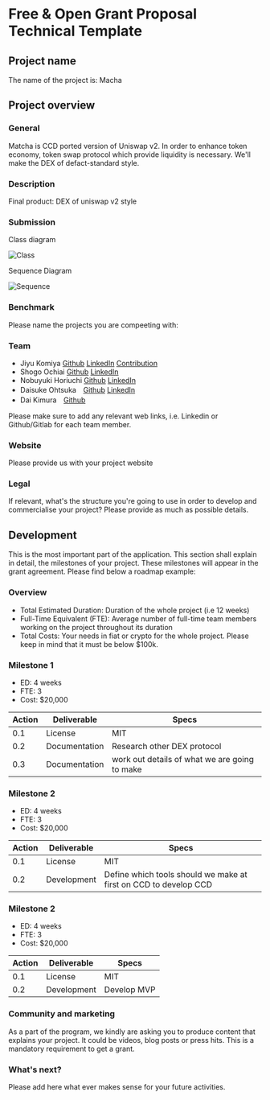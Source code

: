 # Free & Open Grant Proposal Technical Template
## Project name
The name of the project is: Macha

## Project overview
 
### General
Matcha is CCD ported version of Uniswap v2.
In order to enhance token economy, token swap protocol which provide liquidity is necessary.
We'll make the DEX of defact-standard style.

### Description 
Final product: DEX of uniswap v2 style

### Submission

Class diagram

![Class](https://user-images.githubusercontent.com/11806750/152340267-b00b3e70-a053-46ac-877d-105299354894.png)

Sequence Diagram

![Sequence](https://user-images.githubusercontent.com/11806750/152340277-f06dc824-1ac8-4fee-a5eb-4d1b62d5b473.jpg)

### Benchmark

Please name the projects you are compeeting with: 

### Team
* Jiyu Komiya [Github](https://github.com/jiyu3) [LinkedIn](https://www.linkedin.com/in/jiyu-komiya-6992a2101/) [Contribution](https://www.neweconomy.jp/posts/author/komiyajiyu)
* Shogo Ochiai [Github](https://github.com/shogochiai) [LinkedIn](https://www.linkedin.com/in/shogo-ochiai-11129237/)
* Nobuyuki Horiuchi [Github](https://github.com/xsharing) [LinkedIn](https://www.linkedin.com/in/nobuyuki-horiuchi-a3bb9b13/)
* Daisuke Ohtsuka　[Github](https://github.com/nandemotoken) [LinkedIn](https://www.linkedin.com/in/nandemotoken/)
* Dai Kimura　[Github](https://github.com/dmamira)

Please make sure to add any relevant web links, i.e. Linkedin or Github/Gitlab for each team member. 

### Website
Please provide us with your project website 

### Legal
If relevant, what's the structure you're going to use in order to develop and commercialise your project? 
Please provide as much as possible details. 

## Development 
This is the most important part of the application. This section shall explain in detail, the milestones of your project. These milestones will appear in the grant agreement. 
Please find below a roadmap example: 
### Overview
* Total Estimated Duration: Duration of the whole project (i.e 12 weeks)
* Full-Time Equivalent (FTE): Average number of full-time team members working on the project throughout its duration 
* Total Costs: Your needs in fiat or crypto for the whole project. Please keep in mind that it must be below $100k. 

### Milestone 1
* ED: 4 weeks
* FTE: 3
* Cost: $20,000

| Action| Deliverable | Specs |
| -------- | -------- | -------- |
| 0.1   | License     | MIT    |
| 0.2   | Documentation     | Research other DEX protocol |
| 0.3   | Documentation     | work out details of what we are going to make |

### Milestone 2
* ED: 4 weeks
* FTE: 3
* Cost: $20,000

| Action| Deliverable | Specs |
| -------- | -------- | -------- |
| 0.1   | License     | MIT    |
| 0.2   | Development     | Define which tools should we make at first on CCD to develop CCD |

### Milestone 2
* ED: 4 weeks
* FTE: 3
* Cost: $20,000

| Action| Deliverable | Specs |
| -------- | -------- | -------- |
| 0.1   | License     | MIT    |
| 0.2   | Development     | Develop MVP |


### Community and marketing
As a part of the program, we kindly are asking you to produce content that explains your project. It could be videos, blog posts or press hits. 
This is a mandatory requirement to get a grant. 

### What's next?
Please add here what ever makes sense for your future activities. 


